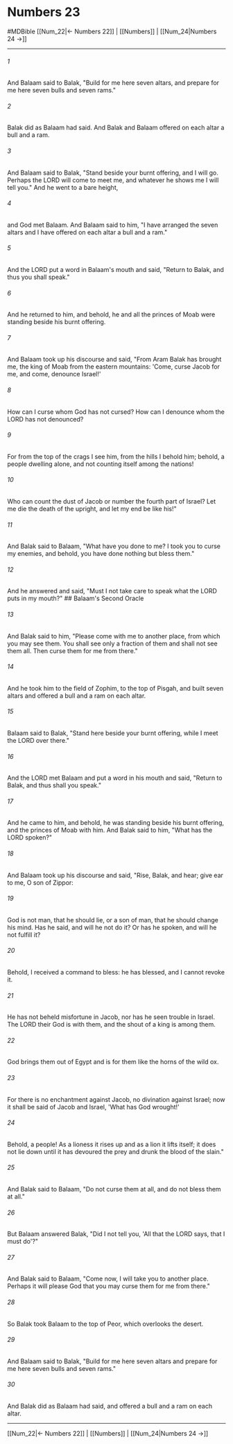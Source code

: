 # Numbers 23
#MDBible
[[Num_22|← Numbers 22]] | [[Numbers]] | [[Num_24|Numbers 24 →]]

***

###### 1 

And Balaam said to Balak, "Build for me here seven altars, and prepare for me here seven bulls and seven rams." 

###### 2 

Balak did as Balaam had said. And Balak and Balaam offered on each altar a bull and a ram. 

###### 3 

And Balaam said to Balak, "Stand beside your burnt offering, and I will go. Perhaps the LORD will come to meet me, and whatever he shows me I will tell you." And he went to a bare height, 

###### 4 

and God met Balaam. And Balaam said to him, "I have arranged the seven altars and I have offered on each altar a bull and a ram." 

###### 5 

And the LORD put a word in Balaam's mouth and said, "Return to Balak, and thus you shall speak." 

###### 6 

And he returned to him, and behold, he and all the princes of Moab were standing beside his burnt offering. 

###### 7 

And Balaam took up his discourse and said, "From Aram Balak has brought me, the king of Moab from the eastern mountains: 'Come, curse Jacob for me, and come, denounce Israel!' 

###### 8 

How can I curse whom God has not cursed? How can I denounce whom the LORD has not denounced? 

###### 9 

For from the top of the crags I see him, from the hills I behold him; behold, a people dwelling alone, and not counting itself among the nations! 

###### 10 

Who can count the dust of Jacob or number the fourth part of Israel? Let me die the death of the upright, and let my end be like his!" 

###### 11 

And Balak said to Balaam, "What have you done to me? I took you to curse my enemies, and behold, you have done nothing but bless them." 

###### 12 

And he answered and said, "Must I not take care to speak what the LORD puts in my mouth?" ## Balaam's Second Oracle 

###### 13 

And Balak said to him, "Please come with me to another place, from which you may see them. You shall see only a fraction of them and shall not see them all. Then curse them for me from there." 

###### 14 

And he took him to the field of Zophim, to the top of Pisgah, and built seven altars and offered a bull and a ram on each altar. 

###### 15 

Balaam said to Balak, "Stand here beside your burnt offering, while I meet the LORD over there." 

###### 16 

And the LORD met Balaam and put a word in his mouth and said, "Return to Balak, and thus shall you speak." 

###### 17 

And he came to him, and behold, he was standing beside his burnt offering, and the princes of Moab with him. And Balak said to him, "What has the LORD spoken?" 

###### 18 

And Balaam took up his discourse and said, "Rise, Balak, and hear; give ear to me, O son of Zippor: 

###### 19 

God is not man, that he should lie, or a son of man, that he should change his mind. Has he said, and will he not do it? Or has he spoken, and will he not fulfill it? 

###### 20 

Behold, I received a command to bless: he has blessed, and I cannot revoke it. 

###### 21 

He has not beheld misfortune in Jacob, nor has he seen trouble in Israel. The LORD their God is with them, and the shout of a king is among them. 

###### 22 

God brings them out of Egypt and is for them like the horns of the wild ox. 

###### 23 

For there is no enchantment against Jacob, no divination against Israel; now it shall be said of Jacob and Israel, 'What has God wrought!' 

###### 24 

Behold, a people! As a lioness it rises up and as a lion it lifts itself; it does not lie down until it has devoured the prey and drunk the blood of the slain." 

###### 25 

And Balak said to Balaam, "Do not curse them at all, and do not bless them at all." 

###### 26 

But Balaam answered Balak, "Did I not tell you, 'All that the LORD says, that I must do'?" 

###### 27 

And Balak said to Balaam, "Come now, I will take you to another place. Perhaps it will please God that you may curse them for me from there." 

###### 28 

So Balak took Balaam to the top of Peor, which overlooks the desert. 

###### 29 

And Balaam said to Balak, "Build for me here seven altars and prepare for me here seven bulls and seven rams." 

###### 30 

And Balak did as Balaam had said, and offered a bull and a ram on each altar. 

***

[[Num_22|← Numbers 22]] | [[Numbers]] | [[Num_24|Numbers 24 →]]
